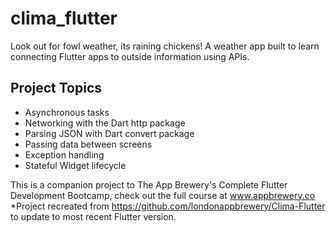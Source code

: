 # clima_flutter

Look out for fowl weather, its raining chickens!  A weather app built to learn connecting Flutter apps to outside information using APIs.

## Project Topics
- Asynchronous tasks
- Networking with the Dart http package
- Parsing JSON with Dart convert package
- Passing data between screens
- Exception handling
- Stateful Widget lifecycle

This is a companion project to The App Brewery's Complete Flutter Development Bootcamp, check out the full course at www.appbrewery.co
*Project recreated from https://github.com/londonappbrewery/Clima-Flutter to update to most recent Flutter version.